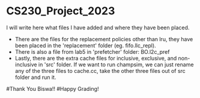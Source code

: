 # CS230_Project_2023

I will write here what files I have added and where they have been placed.
- There are the files for the replacement policies other than lru, they have been placed in the 'replacement' folder (eg. fifo.llc_repl).
- There is also a file from lab5 in 'prefetcher' folder: BO.l2c_pref
- Lastly, there are the extra cache files for inclusive, exclusive, and non-inclusive in 'src' folder. If we want to run champsim, we can just rename any of the three files to cache.cc, take the other three files out of src folder and run it.



#Thank You Biswa!!
#Happy Grading!
